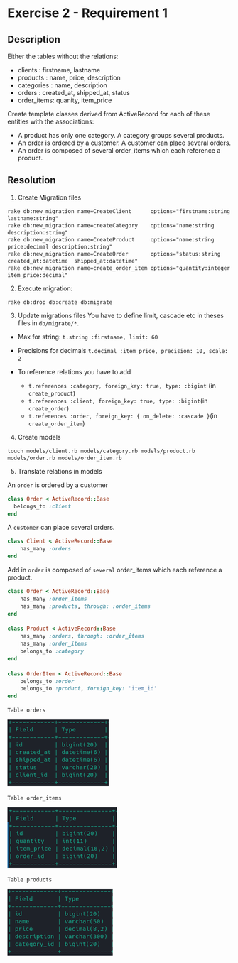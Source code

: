 # Exercise 2 - Requirement 1

## Description

Either the tables without the relations:

- clients    : firstname, lastname
- products   : name, price, description
- categories : name, description
- orders     : created_at, shipped_at, status
- order_items: quanity, item_price

Create template classes derived from ActiveRecord for each of these entities with the associations:
- A product has only one category. A category groups several products.
- An order is ordered by a customer. A customer can place several orders.
- An order is composed of several order_items which each reference a product.

## Resolution

1. Create Migration files
```shell
rake db:new_migration name=CreateClient      options="firstname:string lastname:string"
rake db:new_migration name=createCategory    options="name:string description:string"
rake db:new_migration name=CreateProduct     options="name:string price:decimal description:string"
rake db:new_migration name=CreateOrder       options="status:string created_at:datetime  shipped_at:datetime"
rake db:new_migration name=create_order_item options="quantity:integer item_price:decimal"
```
2. Execute migration:
```shell
rake db:drop db:create db:migrate
```

3. Update migrations files
You have to define limit, cascade etc in theses files in `db/migrate/*`.

- Max for string: `t.string :firstname, limit: 60`
- Precisions for decimals `t.decimal :item_price, precision: 10, scale: 2`

- To reference relations you have to add 
    - `t.references :category, foreign_key: true, type: :bigint` (in `create_product`)
    - `t.references :client, foreign_key: true, type: :bigint`(in `create_order`)
    - `t.references :order, foreign_key: { on_delete: :cascade }`(in `create_order_item`)

4. Create models
```shell
touch models/client.rb models/category.rb models/product.rb models/order.rb models/order_item.rb 
```

5. Translate relations in models

An `order` is ordered by a customer
```ruby
class Order < ActiveRecord::Base
  belongs_to :client
end
```

A `customer` can place several orders.
```ruby
class Client < ActiveRecord::Base
    has_many :orders
end
```

Add in `order` is composed of `several` order_items which each reference a product.

```ruby
class Order < ActiveRecord::Base
    has_many :order_items
    has_many :products, through: :order_items
end

class Product < ActiveRecord::Base
    has_many :orders, through: :order_items
    has_many :order_items
    belongs_to :category
end

class OrderItem < ActiveRecord::Base
    belongs_to :order
    belongs_to :product, foreign_key: 'item_id'
end
```

`Table orders`

![](pictures/orders.png)

`Table order_items`

![](pictures/order_items.png)

`Table products`

![](pictures/products.png)